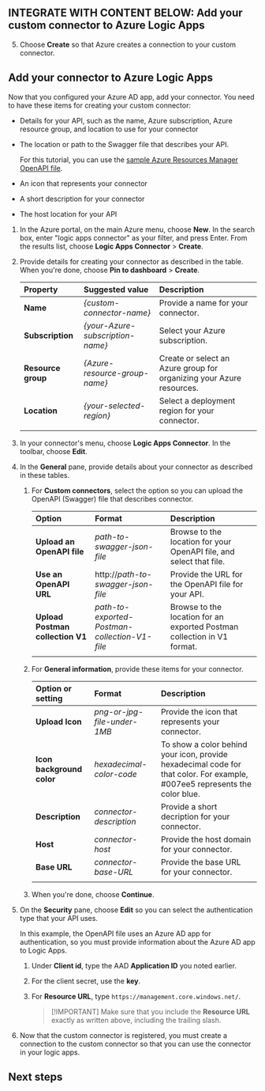 ## INTEGRATE WITH CONTENT BELOW: Add your custom connector to Azure Logic Apps




5. Choose **Create** so that Azure creates a connection to your custom connector.

## Add your connector to Azure Logic Apps

Now that you configured your Azure AD app, add your connector. 
You need to have these items for creating your custom connector:

* Details for your API, such as the name, Azure subscription, 
Azure resource group, and location to use for your connector
* The location or path to the Swagger file that describes your API. 

  For this tutorial, you can use the 
  [sample Azure Resources Manager OpenAPI file](http://pwrappssamples.blob.core.windows.net/samples/AzureResourceManager.json).

* An icon that represents your connector
* A short description for your connector
* The host location for your API

1. In the Azure portal, on the main Azure menu, choose **New**. 
In the search box, enter "logic apps connector" as your filter, 
and press Enter. From the results list, choose **Logic Apps Connector** > **Create**.

2. Provide details for creating your connector 
as described in the table. When you're done, 
choose **Pin to dashboard** > **Create**.

   |Property|Suggested value|Description|
   |:-------|:--------------|:----------|
   |**Name**|*{custom-connector-name}*|Provide a name for your connector.| 
   |**Subscription**|*{your-Azure-subscription-name}*|Select your Azure subscription.| 
   |**Resource group**|*{Azure-resource-group-name}*|Create or select an Azure group for organizing your Azure resources.| 
   |**Location**|*{your-selected-region}*|Select a deployment region for your connector.| 
   |||| 

3. In your connector's menu, choose **Logic Apps Connector**. 
In the toolbar, choose **Edit**.

4. In the **General** pane, provide details about 
your connector as described in these tables.

   1. For **Custom connectors**, select the option 
   so you can upload the OpenAPI (Swagger) file that describes connector.

      |Option|Format|Description|
      |:-----|:-----|:----------|
      |**Upload an OpenAPI file**|*path-to-swagger-json-file*|Browse to the location for your OpenAPI file, and select that file.|
      |**Use an OpenAPI URL**|http://*path-to-swagger-json-file*|Provide the URL for the OpenAPI file for your API.|
      |**Upload Postman collection V1**|*path-to-exported-Postman-collection-V1-file*|Browse to the location for an exported Postman collection in V1 format.|
      |||| 

   2. For **General information**, provide these items for your connector. 

      |Option or setting|Format|Description|
      |:----------------|:-----|:----------|
      |**Upload Icon**|*png-or-jpg-file-under-1MB*|Provide the icon that represents your connector.| 
      |**Icon background color**|*hexadecimal-color-code*|To show a color behind your icon, provide hexadecimal code for that color. For example, #007ee5 represents the color blue.| 
      |**Description**|*connector-description*|Provide a short decription for your connector.| 
      |**Host**|*connector-host*|Provide the host domain for your connector.|
      |**Base URL**|*connector-base-URL*|Provide the base URL for your connector.|
      ||||

   3. When you're done, choose **Continue**.

5. On the **Security** pane, choose **Edit** so you can 
select the authentication type that your API uses. 

   In this example, the OpenAPI file uses an Azure AD app for authentication, 
   so you must provide information about the Azure AD app to Logic Apps. 
   
   1. Under **Client id**, type the AAD **Application ID** you noted earlier. 
   2. For the client secret, use the **key**. 
   3. For **Resource URL**, type `https://management.core.windows.net/`.

      > [!IMPORTANT] Make sure that you include the **Resource URL** exactly as written above, 
      > including the trailing slash.

6. Now that the custom connector is registered, 
you must create a connection to the custom connector 
so that you can use the connector in your logic apps. 

## Next steps
